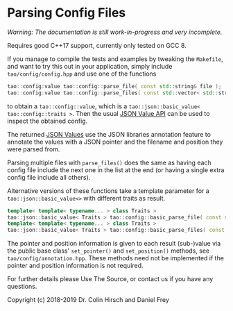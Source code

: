 # Parsing Config Files

*Warning: The documentation is still work-in-progress and very incomplete.*

Requires good C++17 support, currently only tested on GCC 8.

If you manage to compile the tests and examples by tweaking the `Makefile`, and want to try this out in your application, simply include `tao/config/config.hpp` and use one of the functions

```c++
tao::config:value tao::config::parse_file( const std::string& file );
tao::config:value tao::config::parse_files( const std::vector< std::string >& files );
```

to obtain a `tao::config::value`, which is a `tao::json::basic_value< tao::config::traits >`.
Then the usual [JSON Value API](https://github.com/taocpp/json) can be used to inspect the obtained config.

The returned [JSON Values](https://github.com/taocpp/json) use the JSON libraries annotation feature to annotate the values with a JSON pointer and the filename and position they were parsed from.

Parsing multiple files with `parse_files()` does the same as having each config file include the next one in the list at the end (or having a single extra config file include all others).

Alternative versions of these functions take a template parameter for a `tao::json::basic_value<>` with different traits as result.

```c++
template< template< typename... > class Traits >
tao::json::basic_value< Traits > tao::config::basic_parse_file( const std::string& file );
template< template< typename... > class Traits >
tao::json::basic_value< Traits > tao::config::basic_parse_files( const std::vector< std::string >& files );
```

The pointer and position information is given to each result (sub-)value via the public base class' `set_pointer()` and `set_position()` methods, see `tao/config/annotation.hpp`.
These methods need not be implemented if the pointer and position information is not required.

For further details please Use The Source, or contact us if you have any questions.

Copyright (c) 2018-2019 Dr. Colin Hirsch and Daniel Frey
